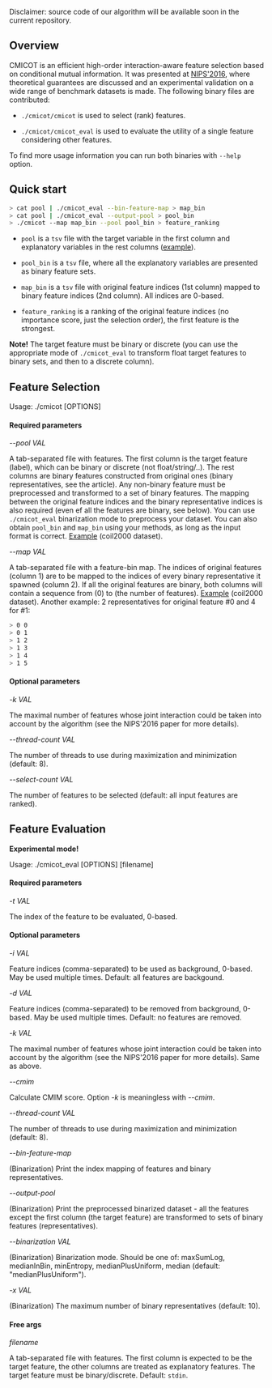 Disclaimer: source code of our algorithm will be available soon in the current repository.

## Overview

CMICOT is an efficient high-order interaction-aware feature selection based on conditional mutual information.
It was presented at [NIPS'2016](http://papers.nips.cc/paper/6584-efficient-high-order-interaction-aware-feature-selection-based-on-conditional-mutual-information), where theoretical guarantees are discussed and an experimental validation on a wide range of benchmark datasets is made. The following binary files are contributed:

* `./cmicot/cmicot` is used to select (rank) features.

* `./cmicot/cmicot_eval` is used to evaluate the utility of a single feature considering other features.

To find more usage information you can run both binaries with `--help` option.


## Quick start

```bash
> cat pool | ./cmicot_eval --bin-feature-map > map_bin
> cat pool | ./cmicot_eval --output-pool > pool_bin
> ./cmicot --map map_bin --pool pool_bin > feature_ranking
```
* `pool` is a `tsv` file with the target variable in the first column and explanatory variables in the rest columns ([example](https://yadi.sk/d/vbTVJ2NT3ExTyu)).

* `pool_bin` is a `tsv` file, where all the explanatory variables are presented as binary feature sets.

* `map_bin` is a `tsv` file with original feature indices (1st column) mapped to binary feature indices (2nd column). All indices are 0-based.

* `feature_ranking` is a ranking of the original feature indices (no importance score, just the selection order), the first feature is the strongest.

**Note!** The target feature must be binary or discrete (you can use the appropriate mode of `./cmicot_eval` to transform float target features to binary sets, and then to a discrete column).

## Feature Selection

Usage: ./cmicot [OPTIONS]

#### Required parameters

*--pool VAL*

A tab-separated file with features. The first column is the target feature (label), which can be binary or discrete (not float/string/..). The rest columns are binary features constructed from original ones (binary representatives, see the article).
Any non-binary feature must be preprocessed and transformed to a set of binary features. The mapping between the original feature indices and the binary representative indices is also required (even ef all the features are binary, see below).
You can use `./cmicot_eval` binarization mode to preprocess your dataset. You can also obtain `pool_bin` and `map_bin` using your methods, as long as the input format is correct. [Example](https://yadi.sk/d/4RAMii7B3ErJxS) (coil2000 dataset).

*--map VAL*

A tab-separated file with a feature-bin map. The indices of original features (column 1) are to be mapped to the indices of every binary representative it spawned (column 2). If all the original features are binary, both columns will contain a sequence from (0) to (the number of features). [Example](https://yadi.sk/d/FcDmdF403ErJxE) (coil2000 dataset). Another example: 2 representatives for original feature #0 and 4 for #1:
```bash
> 0 0
> 0 1
> 1 2
> 1 3
> 1 4
> 1 5
```

#### Optional parameters

 *-k VAL*
 
The maximal number of features whose joint interaction could be taken into account by the algorithm (see the NIPS'2016 paper for more details).

*--thread-count VAL*

The number of threads to use during maximization and minimization (default: 8).

*--select-count VAL*

The number of features to be selected (default: all input features are ranked).


## Feature Evaluation

**Experimental mode!**

Usage: ./cmicot_eval [OPTIONS] [filename]

#### Required parameters

*-t VAL*

The index of the feature to be evaluated, 0-based.

#### Optional parameters

*-i VAL*

Feature indices (comma-separated) to be used as background, 0-based. May be used multiple times. Default: all features are backgound.

*-d VAL*

Feature indices (comma-separated) to be removed from background, 0-based. May be used multiple times. Default: no features are removed.

*-k VAL*

The maximal number of features whose joint interaction could be taken into account by the algorithm (see the NIPS'2016 paper for more details). Same as above.

*--cmim*

Calculate CMIM score. Option *-k* is meaningless with *--cmim*.

*--thread-count VAL*

The number of threads to use during maximization and minimization (default: 8).

*--bin-feature-map*

(Binarization) Print the index mapping of features and binary representatives.

*--output-pool*

(Binarization) Print the preprocessed binarized dataset - all the features except the first column (the target feature) are transformed to sets of binary features (representatives).

*--binarization VAL*

(Binarization) Binarization mode. Should be one of: maxSumLog, medianInBin, minEntropy, medianPlusUniform, median (default: "medianPlusUniform").

*-x VAL*

(Binarization) The maximum number of binary representatives (default: 10).


#### Free args

*filename*

A tab-separated file with features. The first column is expected to be the target feature, the other columns are treated as explanatory features. The target feature must be binary/discrete. Default: `stdin`.

